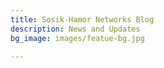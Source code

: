 ```yaml
---
title: Sosik-Hamor Networks Blog
description: News and Updates
bg_image: images/featue-bg.jpg

---
```

